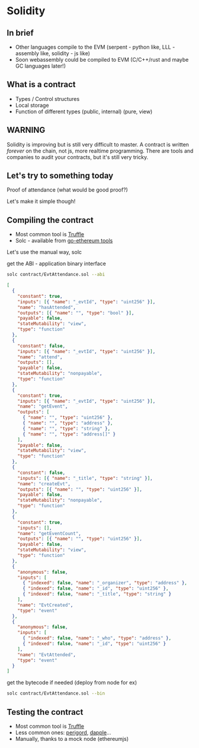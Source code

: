 # Solidity

## In brief

* Other languages compile to the EVM (serpent - python like, LLL - assembly like, solidity - js like)
* Soon webassembly could be compiled to EVM (C/C++/rust and maybe GC languages later!)

## What is a contract

* Types / Control structures
* Local storage
* Function of different types (public, internal) (pure, view)

## WARNING

Solidity is improving but is still very difficult to master.
A contract is written _forever_ on the chain, not js, more realtime programming.
There are tools and companies to audit your contracts, but it's still very tricky.

## Let's try to something today

Proof of attendance (what would be good proof?)

Let's make it simple though!

## Compiling the contract

* Most common tool is [Truffle](http://truffleframework.com/)
* Solc - available from [go-ethereum tools](https://github.com/ethereum/go-ethereum)

Let's use the manual way, solc

get the ABI - application binary interface

```bash
solc contract/EvtAttendance.sol --abi
```

```json
[
  {
    "constant": true,
    "inputs": [{ "name": "_evtId", "type": "uint256" }],
    "name": "hasAttended",
    "outputs": [{ "name": "", "type": "bool" }],
    "payable": false,
    "stateMutability": "view",
    "type": "function"
  },
  {
    "constant": false,
    "inputs": [{ "name": "_evtId", "type": "uint256" }],
    "name": "attend",
    "outputs": [],
    "payable": false,
    "stateMutability": "nonpayable",
    "type": "function"
  },
  {
    "constant": true,
    "inputs": [{ "name": "_evtId", "type": "uint256" }],
    "name": "getEvent",
    "outputs": [
      { "name": "", "type": "uint256" },
      { "name": "", "type": "address" },
      { "name": "", "type": "string" },
      { "name": "", "type": "address[]" }
    ],
    "payable": false,
    "stateMutability": "view",
    "type": "function"
  },
  {
    "constant": false,
    "inputs": [{ "name": "_title", "type": "string" }],
    "name": "createEvt",
    "outputs": [{ "name": "", "type": "uint256" }],
    "payable": false,
    "stateMutability": "nonpayable",
    "type": "function"
  },
  {
    "constant": true,
    "inputs": [],
    "name": "getEventCount",
    "outputs": [{ "name": "", "type": "uint256" }],
    "payable": false,
    "stateMutability": "view",
    "type": "function"
  },
  {
    "anonymous": false,
    "inputs": [
      { "indexed": false, "name": "_organizer", "type": "address" },
      { "indexed": false, "name": "_id", "type": "uint256" },
      { "indexed": false, "name": "_title", "type": "string" }
    ],
    "name": "EvtCreated",
    "type": "event"
  },
  {
    "anonymous": false,
    "inputs": [
      { "indexed": false, "name": "_who", "type": "address" },
      { "indexed": false, "name": "_id", "type": "uint256" }
    ],
    "name": "EvtAttended",
    "type": "event"
  }
]
```

get the bytecode if needed (deploy from node for ex)

```bash
solc contract/EvtAttendance.sol --bin
```

## Testing the contract

* Most common tool is [Truffle](http://truffleframework.com/)
* Less common ones: [perigord](https://github.com/polyswarm/perigord), [dapple](https://dapp.readthedocs.io/en/latest/)...
* Manually, thanks to a mock node (ethereumjs)
